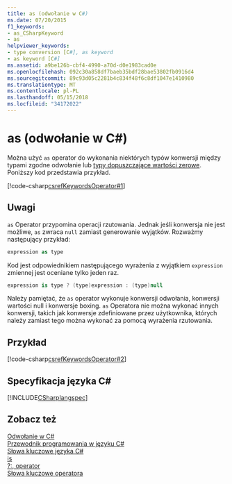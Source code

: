 ```yaml
---
title: as (odwołanie w C#)
ms.date: 07/20/2015
f1_keywords:
- as_CSharpKeyword
- as
helpviewer_keywords:
- type conversion [C#], as keyword
- as keyword [C#]
ms.assetid: a9be126b-cbf4-4990-a70d-d0e1983cad0e
ms.openlocfilehash: 092c30a858df7baeb35bdf28bae53802fb0916d4
ms.sourcegitcommit: 89c93d05c2281b4c834f48f6c8df1047e1410980
ms.translationtype: MT
ms.contentlocale: pl-PL
ms.lasthandoff: 05/15/2018
ms.locfileid: "34172022"
---
```

# <a name="as-c-reference"></a>as (odwołanie w C#)
Można użyć `as` operator do wykonania niektórych typów konwersji między typami zgodne odwołanie lub [typy dopuszczające wartości zerowe](../../../csharp/programming-guide/nullable-types/index.md). Poniższy kod przedstawia przykład.  
  
 [!code-csharp[csrefKeywordsOperator#1](../../../csharp/language-reference/keywords/codesnippet/CSharp/as_1.cs)]  
  
## <a name="remarks"></a>Uwagi  
 `as` Operator przypomina operacji rzutowania. Jednak jeśli konwersja nie jest możliwe, `as` zwraca `null` zamiast generowanie wyjątków. Rozważmy następujący przykład:  
  
```csharp  
expression as type  
```  
  
 Kod jest odpowiednikiem następującego wyrażenia z wyjątkiem `expression` zmiennej jest oceniane tylko jeden raz.  
  
```csharp  
expression is type ? (type)expression : (type)null  
```  
  
 Należy pamiętać, że `as` operator wykonuje konwersji odwołania, konwersji wartości null i konwersje boxing. `as` Operatora nie można wykonać innych konwersji, takich jak konwersje zdefiniowane przez użytkownika, których należy zamiast tego można wykonać za pomocą wyrażenia rzutowania.  
  
## <a name="example"></a>Przykład  
 [!code-csharp[csrefKeywordsOperator#2](../../../csharp/language-reference/keywords/codesnippet/CSharp/as_2.cs)]  
  
## <a name="c-language-specification"></a>Specyfikacja języka C#  
 [!INCLUDE[CSharplangspec](~/includes/csharplangspec-md.md)]  
  
## <a name="see-also"></a>Zobacz też  
 [Odwołanie w C#](../../../csharp/language-reference/index.md)  
 [Przewodnik programowania w języku C#](../../../csharp/programming-guide/index.md)  
 [Słowa kluczowe języka C#](../../../csharp/language-reference/keywords/index.md)  
 [is](../../../csharp/language-reference/keywords/is.md)  
 [?:, operator](../../../csharp/language-reference/operators/conditional-operator.md)  
 [Słowa kluczowe operatora](../../../csharp/language-reference/keywords/operator-keywords.md)
